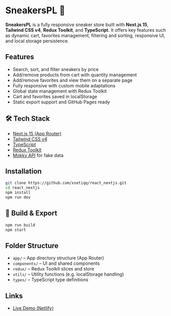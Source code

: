 # SneakersPL 👟

**SneakersPL** is a fully responsive sneaker store built with **Next.js 15**, **Tailwind CSS v4**, **Redux Toolkit**, and **TypeScript**. It offers key features such as dynamic cart, favorites management, filtering and sorting, responsive UI, and local storage persistence.

##  Features

-  Search, sort, and filter sneakers by price
-  Add/remove products from cart with quantity management
-  Add/remove favorites and view them on a separate page
-  Fully responsive with custom mobile adaptations
- Global state management with Redux Toolkit
-  Cart and favorites saved in localStorage
-  Static export support and GitHub Pages ready

## 🛠 Tech Stack

- [Next.js 15 (App Router)](https://nextjs.org/)
- [Tailwind CSS v4](https://tailwindcss.com/)
- [TypeScript](https://www.typescriptlang.org/)
- [Redux Toolkit](https://redux-toolkit.js.org/)
- [Mokky API](https://bf8500b0f4f0c135.mokky.dev/items) for fake data

##  Installation

```bash
git clone https://github.com/xsetiqq/react_nextjs.git
cd react_nextjs
npm install
npm run dev
```

## 🧾 Build & Export

```bash
npm run build
npm start
```

## Folder Structure

- `app/` – App directory structure (App Router)
- `components/` – UI and shared components
- `redux/` – Redux Toolkit slices and store
- `utils/` – Utility functions (e.g. localStorage handling)
- `types/` – TypeScript type definitions

##  Links

- [Live Demo (Netlify)](https://sneakerspl.netlify.app/)
